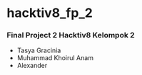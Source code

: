 # hacktiv8_fp_2

### Final Project 2 Hacktiv8 Kelompok 2
- Tasya Gracinia
- Muhammad Khoirul Anam
- Alexander

